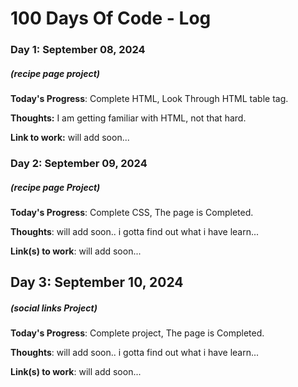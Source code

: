 # 100 Days Of Code - Log

### Day 1: September 08, 2024
##### (recipe page project)

**Today's Progress**: Complete HTML, Look Through HTML table tag.

**Thoughts:** I am getting familiar with HTML, not that hard.

**Link to work:** will add soon...

### Day 2: September 09, 2024
##### (recipe page Project)

**Today's Progress**: Complete CSS, The page is Completed.

**Thoughts**: will add soon.. i gotta find out what i have learn...

**Link(s) to work**: will add soon...

## Day 3: September 10, 2024
##### (social links Project)

**Today's Progress**: Complete project, The page is Completed.

**Thoughts**: will add soon.. i gotta find out what i have learn...

**Link(s) to work**: will add soon...



